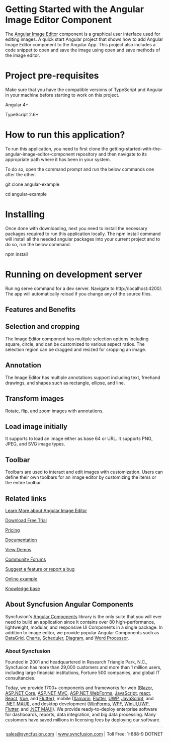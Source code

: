 # Getting Started with the Angular Image Editor Component

The [Angular Image Editor](https://www.syncfusion.com/angular-components/angular-image-editor?utm_source=github&utm_medium=listing&utm_campaign=angular-image-editor-github-samples) component is a graphical user interface used for editing images. A quick start Angular project that shows how to add Angular Image Editor component to the Angular App. This project also includes a code snippet to open and save the image using open and save methods of the image editor.

# Project pre-requisites

Make sure that you have the compatible versions of TypeScript and Angular in your machine before starting to work on this project.

Angular 4+

TypeScript 2.6+

# How to run this application?

To run this application, you need to first clone the getting-started-with-the-angular-image-editor-component repository and then navigate to its appropriate path where it has been in your system.

To do so, open the command prompt and run the below commands one after the other.

git clone angular-example

cd angular-example

# Installing

Once done with downloading, next you need to install the necessary packages required to run this application locally. The npm install command will install all the needed angular packages into your current project and to do so, run the below command.

npm install

# Running on development server

Run ng serve command for a dev server. Navigate to http://localhost:4200/. The app will automatically reload if you change any of the source files.


## Features and Benefits

## Selection and cropping

The Image Editor component has multiple selection options including square, circle, and can be customized to various aspect ratios. The selection region can be dragged and resized for cropping an image.

## Annotation

The Image Editor has multiple annotations support including text, freehand drawings, and shapes such as rectangle, ellipse, and line.

## Transform images

Rotate, flip, and zoom images with annotations.

## Load image initially

It supports to load an image either as base 64 or URL. It supports PNG, JPEG, and SVG image types.

## Toolbar

Toolbars are used to interact and edit images with customization. Users can define their own toolbars for an image editor by customizing the items or the entire toolbar.

## Related links
[Learn More about Angular Image Editor](https://www.syncfusion.com/angular-components/angular-image-editor?utm_source=github&utm_medium=listing&utm_campaign=angular-image-editor-github-samples)

[Download Free Trial](https://www.syncfusion.com/downloads/angular?utm_source=github&utm_medium=listing&utm_campaign=angular-image-editor-github-samples)

[Pricing](https://www.syncfusion.com/sales/products/angular?utm_source=github&utm_medium=listing&utm_campaign=angular-image-editor-github-samples)

[Documentation](https://ej2.syncfusion.com/angular/documentation/image-editor/getting-started/?utm_source=github&utm_medium=listing&utm_campaign=angular-image-editor-github-samples)

[View Demos](https://ej2.syncfusion.com/angular/demos/#/bootstrap5/image-editor/default)

[Community Forums](https://www.syncfusion.com/forums/angular-components?utm_source=github&utm_medium=listing&utm_campaign=angular-image-editor-github-samples)

[Suggest a feature or report a bug](https://www.syncfusion.com/feedback/angular?utm_source=github&utm_medium=listing&utm_campaign=angular-image-editor-github-samples)

[Online example](https://ej2.syncfusion.com/angular/demos/#/bootstrap5/image-editor/default?utm_source=github&utm_medium=listing&utm_campaign=angular-image-editor-github-samples)

[Knowledge base](https://www.syncfusion.com/kb/angular-components?utm_source=github&utm_medium=listing&utm_campaign=angular-image-editor-github-samples)


## About Syncfusion Angular Components

Syncfusion's [Angular Components](https://www.syncfusion.com/angular-components?utm_source=github&utm_medium=listing&utm_campaign=angular-image-editor-github-samples) library is the only suite that you will ever need to build an application since it contains over 80 high-performance, lightweight, modular, and responsive UI Components in a single package. In addition to image editor, we provide popular Angular Components such as [DataGrid](https://www.syncfusion.com/angular-components/angular-grid?utm_source=github&utm_medium=listing&utm_campaign=angular-image-editor-github-samples), [Charts](https://www.syncfusion.com/angular-components/angular-charts?utm_source=github&utm_medium=listing&utm_campaign=angular-image-editor-github-samples), [Scheduler](https://www.syncfusion.com/angular-components/angular-scheduler?utm_source=github&utm_medium=listing&utm_campaign=angular-image-editor-github-samples), [Diagram](https://www.syncfusion.com/angular-components/angular-diagram?utm_source=github&utm_medium=listing&utm_campaign=angular-image-editor-github-samples), and [Word Processor](https://www.syncfusion.com/angular-components/angular-word-processor?utm_source=github&utm_medium=listing&utm_campaign=angular-image-editor-github-samples).

### About Syncfusion
Founded in 2001 and headquartered in Research Triangle Park, N.C., Syncfusion has more than 29,000 customers and more than 1 million users, including large financial institutions, Fortune 500 companies, and global IT consultancies.

Today, we provide 1700+ components and frameworks for web ([Blazor](https://www.syncfusion.com/blazor-components?utm_source=github&utm_medium=listing&utm_campaign=angular-image-editor-github-samples), [ASP.NET Core](https://www.syncfusion.com/aspnet-core-ui-controls?utm_source=github&utm_medium=listing&utm_campaign=angular-image-editor-github-samples), [ASP.NET MVC](https://www.syncfusion.com/aspnet-mvc-ui-controls?utm_source=github&utm_medium=listing&utm_campaign=angular-image-editor-github-samples), [ASP.NET WebForms](https://www.syncfusion.com/jquery/aspnet-webforms-ui-controls?utm_source=github&utm_medium=listing&utm_campaign=angular-image-editor-github-samples), [JavaScript](https://www.syncfusion.com/javascript-ui-controls?utm_source=github&utm_medium=listing&utm_campaign=angular-image-editor-github-samples), [react](https://www.syncfusion.com/react-components?utm_source=github&utm_medium=listing&utm_campaign=angular-image-editor-github-samples), [React](https://www.syncfusion.com/react-components?utm_source=github&utm_medium=listing&utm_campaign=angular-image-editor-github-samples), [Vue](https://www.syncfusion.com/vue-components?utm_source=github&utm_medium=listing&utm_campaign=angular-image-editor-github-samples), and [Flutter](https://www.syncfusion.com/flutter-widgets?utm_source=github&utm_medium=listing&utm_campaign=angular-image-editor-github-samples)), mobile ([Xamarin](https://www.syncfusion.com/xamarin-ui-controls?utm_source=github&utm_medium=listing&utm_campaign=angular-image-editor-github-samples), [Flutter](https://www.syncfusion.com/flutter-widgets?utm_source=github&utm_medium=listing&utm_campaign=angular-image-editor-github-samples), [UWP](https://www.syncfusion.com/uwp-ui-controls?utm_source=github&utm_medium=listing&utm_campaign=angular-image-editor-github-samples), [JavaScript](https://www.syncfusion.com/javascript-ui-controls?utm_source=github&utm_medium=listing&utm_campaign=angular-image-editor-github-samples), and [.NET MAUI](https://www.syncfusion.com/maui-controls?utm_source=github&utm_medium=listing&utm_campaign=angular-image-editor-github-samples)), and desktop development ([WinForms](https://www.syncfusion.com/winforms-ui-controls?utm_source=github&utm_medium=listing&utm_campaign=angular-image-editor-github-samples), [WPF](https://www.syncfusion.com/wpf-controls?utm_source=github&utm_medium=listing&utm_campaign=angular-image-editor-github-samples), [WinUI](https://www.syncfusion.com/winui-controls?utm_source=github&utm_medium=listing&utm_campaign=angular-image-editor-github-samples),[UWP](https://www.syncfusion.com/uwp-ui-controls?utm_source=github&utm_medium=listing&utm_campaign=angular-image-editor-github-samples), [Flutter](https://www.syncfusion.com/flutter-widgets?utm_source=github&utm_medium=listing&utm_campaign=angular-image-editor-github-samples), and [.NET MAUI](https://www.syncfusion.com/maui-controls?utm_source=github&utm_medium=listing&utm_campaign=angular-image-editor-github-samples)). We provide ready-to-deploy enterprise software for dashboards, reports, data integration, and big data processing. Many customers have saved millions in licensing fees by deploying our software.

<hr style="height:0.3px;border:none;color:lightgrey;background-color:lightgrey;" />

<p align="center">
<a href="mailto:sales@syncfusion.com?Subject=Syncfusion Angular Image Editor - GitHub" target="_top">sales@syncfusion.com</a> | <a href="https://www.syncfusion.com?utm_source=github&utm_medium=listing&utm_campaign=angular-image-editor-github-samples">www.syncfusion.com</a> | Toll Free: 1-888-9 DOTNET <br>
</p>